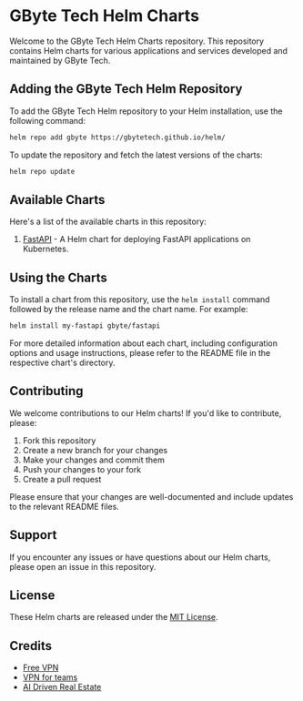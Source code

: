 # GByte Tech Helm Charts

Welcome to the GByte Tech Helm Charts repository. This repository contains Helm charts for various applications and
services developed and maintained by GByte Tech.

## Adding the GByte Tech Helm Repository

To add the GByte Tech Helm repository to your Helm installation, use the following command:

```bash
helm repo add gbyte https://gbytetech.github.io/helm/
```

To update the repository and fetch the latest versions of the charts:

```bash
helm repo update
```

## Available Charts

Here's a list of the available charts in this repository:

1. [FastAPI](./charts/fastapi/README.md) - A Helm chart for deploying FastAPI applications on Kubernetes.

## Using the Charts

To install a chart from this repository, use the `helm install` command followed by the release name and the chart name.
For example:

```bash
helm install my-fastapi gbyte/fastapi
```

For more detailed information about each chart, including configuration options and usage instructions, please refer to
the README file in the respective chart's directory.

## Contributing

We welcome contributions to our Helm charts! If you'd like to contribute, please:

1. Fork this repository
2. Create a new branch for your changes
3. Make your changes and commit them
4. Push your changes to your fork
5. Create a pull request

Please ensure that your changes are well-documented and include updates to the relevant README files.

## Support

If you encounter any issues or have questions about our Helm charts, please open an issue in this repository.

## License

These Helm charts are released under the [MIT License](LICENSE).

## Credits

- [Free VPN](https://forestvpn.com)
- [VPN for teams](https://spacev.net)
- [AI Driven Real Estate](https://anysqft.com)
